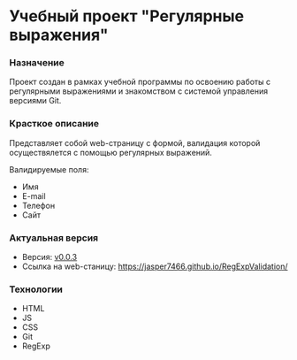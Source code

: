 # Учебный проект "Регулярные выражения"

### Назначение

Проект создан в рамках учебной программы по освоению работы с регулярными выражениями и знакомством с системой управления версиями Git.

### Красткое описание

Представляет собой web-страницу с формой, валидация которой осуществялется с помощью регулярных выражений.

Валидируемые поля:

 - Имя
 - E-mail
 - Телефон
 - Сайт

### Актуальная версия

 - Версия: [v0.0.3](https://github.com/jasper7466/RegExpValidation/tree/v0.0.3)
 - Ссылка на web-станицу: https://jasper7466.github.io/RegExpValidation/
 
### Технологии

 - HTML
 - JS
 - CSS
 - Git
 - RegExp
